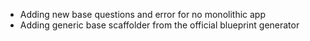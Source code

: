 <a name="0.0.1"></a>

-  Adding new base questions and error for no monolithic app
-  Adding generic base scaffolder from the official blueprint generator

